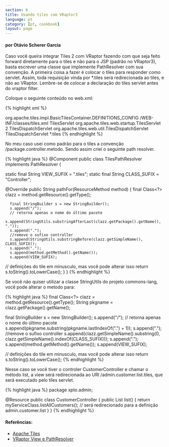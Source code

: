 ```yaml
---
section: 6
title: Usando tiles com VRaptor3
language: pt
category: [pt, cookbook]
layout: page
---
```


<h4>por Otávio Scherer Garcia</h4>

Caso você queira integrar Tiles 2 com VRaptor fazendo com que seja feito forward diretamente para o tiles e não para o JSP (padrão no VRaptor3), basta escrever uma classe que implemente PathResolver com sua convenção.
A primeira coisa a fazer é colocar o tiles para responder como servlet. Assim, toda requisição vinda por *.tiles será redirecionada ao tiles, e não ao VRaptor. Lembre-se de colocar a declaração do tiles servlet antes do vraptor filter.

Coloque o seguinte conteúdo no web.xml:

{% highlight xml %}
<!-- arquivo de definições do tiles -->
<context-param>
 <param-name>org.apache.tiles.impl.BasicTilesContainer.DEFINITIONS_CONFIG</param-name>
  <param-value>/WEB-INF/classes/tiles.xml</param-value>
</context-param>

<!-- servlet de inicialização do tiles -->
<servlet>
  <servlet-name>TilesServlet</servlet-name>
  <servlet-class>org.apache.tiles.web.startup.TilesServlet</servlet-class>
  <load-on-startup>2</load-on-startup>
</servlet>

<!-- servlet que responde as requisições do tiles -->
<servlet>
  <servlet-name>TilesDispatchServlet</servlet-name>
 <servlet-class>org.apache.tiles.web.util.TilesDispatchServlet</servlet-class>
</servlet>

<!-- o tiles responderá por toda requisição *.tiles -->
<servlet-mapping>
  <servlet-name>TilesDispatchServlet</servlet-name>
  <url-pattern>*.tiles</url-pattern>
</servlet-mapping>
{% endhighlight %}

No meu caso usei como padrão para o tiles a convenção /package.controller.metodo. Sendo assim criei o seguinte path resolver.

{% highlight java %}
@Component
public class TilesPathResolver
  implements PathResolver {

  static final String VIEW_SUFIX = ".tiles";
  static final String CLASS_SUFIX = "Controller";

  @Override
  public String pathFor(ResourceMethod method) {
      final Class<?> clazz = method.getResource().getType();

      final StringBuilder s = new StringBuilder();
      s.append("/");
      // retorna apenas o nome do último pacote
      s.append(StringUtils.substringAfterLast(clazz.getPackage().getName(), "."));
      s.append(".");
      //remove o sufixo controller
      s.append(StringUtils.substringBefore(clazz.getSimpleName(), CLASS_SUFIX));
      s.append(".");
      s.append(method.getMethod().getName());
      s.append(VIEW_SUFIX);

   // definições do tile em minusculo, mas você pode alterar isso
      return s.toString().toLowerCase();
  }
}
{% endhighlight %}

Se você não quiser utilizar a classe StringUtils do projeto commons-lang, você pode alterar o metodo para:

{% highlight java %}
final Class<?> clazz = method.getResource().getType();
String pkgname = clazz.getPackage().getName();

final StringBuilder s = new StringBuilder();
s.append("/");
// retorna apenas o nome do último pacote
s.append(pkgname.substring(pkgname.lastIndexOf(".") + 1));
s.append(".");
//remove o sufixo controller
s.append(clazz.getSimpleName().substring(0, clazz.getSimpleName().indexOf(CLASS_SUFIX)));
s.append(".");
s.append(method.getMethod().getName());
s.append(VIEW_SUFIX);

// definições do tile em minusculo, mas você pode alterar isso
return s.toString().toLowerCase();
{% endhighlight %}

Nesse caso se você tiver o controler CustomerController e chamar o método list, a view será redirecionada ao URI /admin.customer.list.tiles, que será executado pelo tiles servlet.

{% highlight java %}
package xpto.admin;

@Resource
public class CustomerController {
  public List<Customer> list() {
      return myServiceClass.listAllCustomers();
      // será redirecionado para a definição admin.customer.list
  }
}
<definition name="admin.customer.list" extends="default">
  <put-attribute name="body" value="/WEB-INF/jspx/admin/customer.list.jspx" />
</definition>
{% endhighlight %}

<h4>Referências:</h4>

<ul>
<li><a href="http://tiles.apache.org/">Apache Tiles</a></li>
<li><a href="http://vraptor.caelum.com.br/documentacao/view-e-ajax/">VRaptor View e PathResolver</a></li>
</ul>
